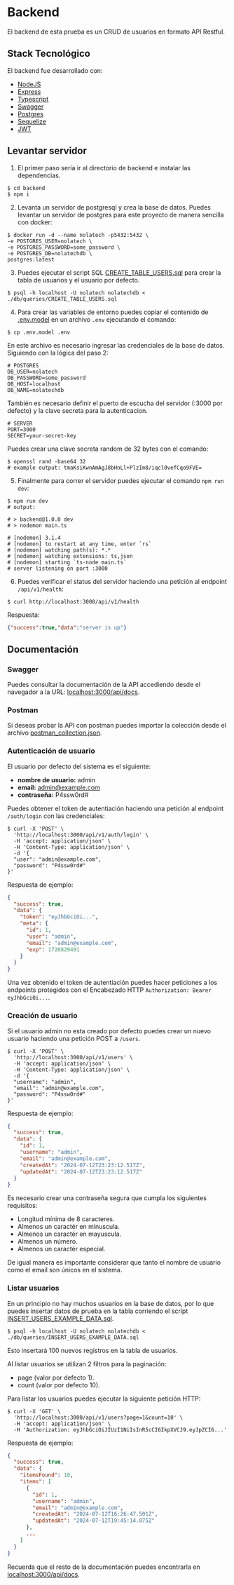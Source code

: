 # Backend
El backend de esta prueba es un CRUD de usuarios en formato API Restful.

## Stack Tecnológico
El backend fue desarrollado con:
- [NodeJS](https://nodejs.org/en)
- [Express](https://expressjs.com/es/)
- [Typescript](https://www.typescriptlang.org)
- [Swagger](https://swagger.io)
- [Postgres](https://www.postgresql.org)
- [Sequelize](https://sequelize.org)
- [JWT](https://jwt.io)

## Levantar servidor 

1. El primer paso sería ir al directorio de backend e instalar las dependencias.
```
$ cd backend
$ npm i
```

2. Levanta un servidor de postgresql y crea la base de datos. Puedes levantar un servidor de postgres para este proyecto de manera sencilla con docker:
```shell
$ docker run -d --name nolatech -p5432:5432 \
-e POSTGRES_USER=nolatech \
-e POSTGRES_PASSWORD=some_password \
-e POSTGRES_DB=nolatechdb \
postgres:latest
```

3. Puedes ejecutar el script SQL [CREATE_TABLE_USERS.sql](backend/db/queries/CREATE_TABLE_USERS.sql) para crear la tabla de usuarios y el usuario por defecto.
```shell
$ psql -h localhost -U nolatech nolatechdb < ./db/queries/CREATE_TABLE_USERS.sql
```

4. Para crear las variables de entorno puedes copiar el contenido de [.env.model](backend/.env.model) en un archivo `.env` ejecutando el comando:
```shell
$ cp .env.model .env
```

En este archivo es necesario ingresar las credenciales de la base de datos. Siguiendo con la lógica del paso 2:
```shell
# POSTGRES
DB_USER=nolatech
DB_PASSWORD=some_password
DB_HOST=localhost
DB_NAME=nolatechdb
```

También es necesario definir el puerto de escucha del servidor (:3000 por defecto) y la clave secreta para la autenticacion.
```shell
# SERVER
PORT=3000
SECRET=your-secret-key
```

Puedes crear una clave secreta random de 32 bytes con el comando:
```shell
$ openssl rand -base64 32 
# example output: tmaKsiKwnAmAgJ8bHnLl+PlzIm8/iqcl0vefCqo9FVE=
```

5. Finalmente para correr el servidor puedes ejecutar el comando `npm run dev`:

```shell
$ npm run dev
# output:

# > backend@1.0.0 dev
# > nodemon main.ts

# [nodemon] 3.1.4
# [nodemon] to restart at any time, enter `rs`
# [nodemon] watching path(s): *.*
# [nodemon] watching extensions: ts,json
# [nodemon] starting `ts-node main.ts`
# server listening on port :3000

```

6. Puedes verificar el status del servidor haciendo una petición al endpoint `/api/v1/health`:
```shell
$ curl http://localhost:3000/api/v1/health
```

Respuesta:
```json
{"success":true,"data":"server is up"}
```

## Documentación

### Swagger
Puedes consultar la documentación de la API accediendo desde el navegador a la URL: [localhost:3000/api/docs](http://localhost:3000/api/docs).

### Postman
Si deseas probar la API con postman puedes importar la colección desde el archivo [postman_collection.json](postman_collection.json).

### Autenticación de usuario
El usuario por defecto del sistema es el siguiente:
- __nombre de usuario:__ admin
- __email:__ admin@example.com
- __contraseña:__ P4ssw0rd#

Puedes obtener el token de autentiación haciendo una petición al endpoint `/auth/login` con las credenciales:
```shell
$ curl -X 'POST' \
  'http://localhost:3000/api/v1/auth/login' \
  -H 'accept: application/json' \
  -H 'Content-Type: application/json' \
  -d '{
  "user": "admin@example.com",
  "password": "P4ssw0rd#"
}'
```

Respuesta de ejemplo:
```json
{
  "success": true,
  "data": {
    "token": "eyJhbGciOi...",
    "meta": {
      "id": 1,
      "user": "admin",
      "email": "admin@example.com",
      "exp": 1720829491
    }
  }
}
```

Una vez obtenido el token de autentiación puedes hacer peticiones a los endpoints protegidos con el Encabezado HTTP `Authorization: Bearer eyJhbGciOi...`.

### Creación de usuario
Si el usuario admin no esta creado por defecto puedes crear un nuevo usuario haciendo una petición POST a `/users`.
```shell
$ curl -X 'POST' \
  'http://localhost:3000/api/v1/users' \
  -H 'accept: application/json' \
  -H 'Content-Type: application/json' \
  -d '{
  "username": "admin",
  "email": "admin@example.com",
  "password": "P4ssw0rd#"
}'
```

Respuesta de ejemplo:
```json
{
  "success": true,
  "data": {
    "id": 1,
    "username": "admin",
    "email": "admin@example.com",
    "createdAt": "2024-07-12T23:23:12.517Z",
    "updatedAt": "2024-07-12T23:23:12.517Z"
  }
}
```

Es necesario crear una contraseña segura que cumpla los siguientes requisitos:
- Longitud mínima de 8 caracteres.
- Almenos un caractér en minuscula.
- Almenos un caractér en mayuscula.
- Almenos un número.
- Almenos un caractér especial.

De igual manera es importante considerar que tanto el nombre de usuario como el email son únicos en el sistema.

### Listar usuarios
En un principio no hay muchos usuarios en la base de datos, por lo que puedes insertar datos de prueba en la tabla corriendo el script [INSERT_USERS_EXAMPLE_DATA.sql](db/queries/INSERT_USERS_EXAMPLE_DATA.sql).
```shell
$ psql -h localhost -U nolatech nolatechdb < ./db/queries/INSERT_USERS_EXAMPLE_DATA.sql
```
Esto insertará 100 nuevos registros en la tabla de usuarios.

Al listar usuarios se utilizan 2 filtros para la paginación:
- page  (valor por defecto 1).
- count (valor por defecto 10).

Para listar los usuarios puedes ejecutar la siguiente petición HTTP:
```shell
$ curl -X 'GET' \
  'http://localhost:3000/api/v1/users?page=1&count=10' \
  -H 'accept: application/json' \
  -H 'Authorization: eyJhbGciOiJIUzI1NiIsInR5cCI6IkpXVCJ9.eyJpZCI6...'
```
Respuesta de ejemplo:
```json
{
  "success": true,
  "data": {
    "itemsFound": 10,
    "items": [
      {
        "id": 1,
        "username": "admin",
        "email": "admin@example.com",
        "createdAt": "2024-07-12T16:26:47.501Z",
        "updatedAt": "2024-07-12T19:45:14.075Z"
      },
      ...
    ]
  }
}
```

Recuerda que el resto de la documentación puedes encontrarla en [localhost:3000/api/docs](http://localhost:3000/api/docs).
